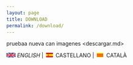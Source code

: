 ```yaml
---
layout: page
title: DOWNLOAD
permalink: /download/
---
```


pruebaa nueva can imagenes <descargar.md>


![Screenshot](en.png) *ENGLISH* | <img src="es.png" alt="castellano"> CASTELLANO | <img src="ca.png" alt="Català"> CATALÀ
